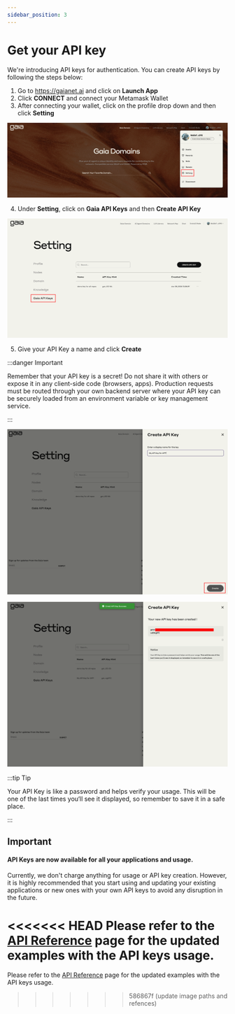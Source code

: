```yaml
---
sidebar_position: 3
---
```


# Get your API key

We're introducing API keys for authentication. You can create API keys by following the steps below:

1. Go to https://gaianet.ai and click on **Launch App**
2. Click **CONNECT** and connect your Metamask Wallet
3. After connecting your wallet, click on the profile drop down and then click **Setting**
   
![](../settings-for-api/settings-for-api.png)

4. Under **Setting**, click on **Gaia API Keys** and then **Create API Key**
   
![](../settings-for-api/settings-for-api-keys.png)

5. Give your API Key a name and click **Create**

:::danger Important

Remember that your API key is a secret! Do not share it with others or expose it in any client-side code (browsers, apps). Production requests must be routed through your own backend server where your API key can be securely loaded from an environment variable or key management service.

:::

![](../api/create-api-key.png)

![](../api/api-key-created.png)

:::tip Tip

Your API Key is like a password and helps verify your usage. This will be one of the last times you‘ll see it displayed, so remember to save it in a safe place.

:::

## Important

#### API Keys are now available for all your applications and usage.

Currently, we don't charge anything for usage or API key creation. However, it is highly recommended that you start using and updating your existing applications or new ones with your own API keys to avoid any disruption in the future.

<<<<<<< HEAD
Please refer to the [API Reference](../api-reference.md) page for the updated examples with the API keys usage.
=======
Please refer to the [API Reference](../api/api-reference.md) page for the updated examples with the API keys usage.
>>>>>>> 586867f (update image paths and refences)
